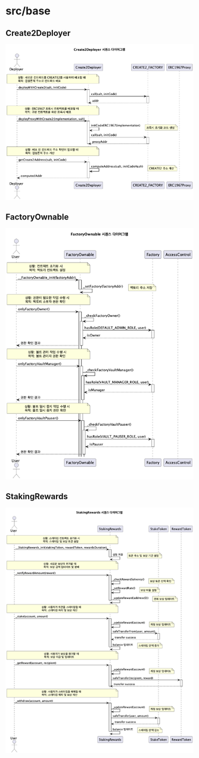 # src/base
## Create2Deployer
![Create2Deployer Sequence Diagram](diag-images/base/Create2Deployer_Sequence.png)
## FactoryOwnable
![FactoryOwnable Sequence Diagram](diag-images/base/FactoryOwnable_Sequence.png)
## StakingRewards
![StakingRewards Sequence Diagram](diag-images/base/StakingRewards_Sequence.png)
